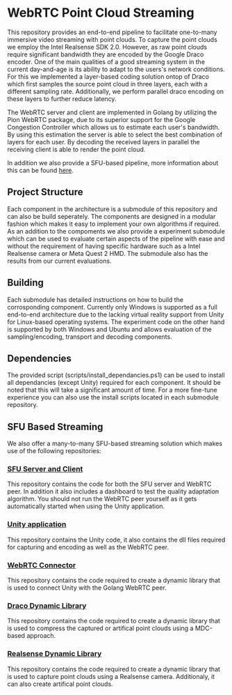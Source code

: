 # WebRTC Point Cloud Streaming

This repository provides an end-to-end pipeline to facilitate one-to-many immersive video streaming with point clouds. To capture the point clouds we employ the Intel Realsense SDK 2.0. However, as raw point clouds require significant bandwidth they are encoded by the Google Draco encoder. One of the main qualities of a good streaming system in the current day-and-age is its ability to adapt to the users's network conditions. For this we implemented a layer-based coding solution ontop of Draco which first samples the source point cloud in three layers, each with a different sampling rate. Additionally, we perform parallel draco encoding on these layers to further reduce latency. 

The WebRTC server and client are implemented in Golang by utilizing the Pion WebRTC package, due to its superior support for the Google Congestion Controller which allows us to estimate each user's bandwidth. By using this estimation the server is able to select the best combination of layers for each user. By decoding the received layers in parallel the receiving client is able to render the point cloud.

In addition we also provide a SFU-based pipeline, more information about this can be found [here](https://github.com/MatthiasDeFre/webrtc-pc-streaming?tab=readme-ov-file#sfu-based-streaming).

## Project Structure

Each component in the architecture is a submodule of this repository and can also be build seperately. The components are designed in a modular fashion which makes it easy to implement your own algorithms if required. As an addition to the compoments we also provide a experiment submodule which can be used to evaluate certain aspects of the pipeline with ease and without the requirement of having specific hardware such as a Intel Realsense camera or Meta Quest 2 HMD. The submodule also has the results from our current evaluations.

## Building

Each submodule has detailed instructions on how to build the corrosponding component. Currently only Windows is supported as a full end-to-end architecture due to the lacking virtual reality support from Unity for Linux-based operating systems. The experiment code on the other hand is supported by both Windows and Ubuntu and allows evaluation of the sampling/encoding, transport and decoding components.


## Dependencies

The provided script (scripts/install_dependancies.ps1) can be used to install all dependancies (except Unity) required for each component. It should be noted that this will take a significant amount of time. For a more fine-tune experience you can also use the install scripts located in each submodule repository. 

## SFU Based Streaming
We also offer a many-to-many SFU-based streaming solution which makes use of the following repositories:

### [SFU Server and Client](https://github.com/MatthiasDeFre/spirit_sfu_june)
This repository contains the code for both the SFU server and WebRTC peer. In addition it also includes a dashboard to test the quality adaptation algorithm. You should not run the WebRTC peer yourself as it gets automatically started when using the Unity application.

### [Unity application](https://github.com/MatthiasDeFre/pc_m2m_unity/)
This repository contains the Unity code, it also contains the dll files required for capturing and encoding as well as the WebRTC peer.

### [WebRTC Connector](https://github.com/MatthiasDeFre/spirit_connector_june/) 
This repository contains the code required to create a dynamic library that is used to connect Unity with the Golang WebRTC peer.

### [Draco Dynamic Library](https://github.com/MatthiasDeFre/spirit_draco_june) 
This repository contains the code required to create a dynamic library that is used to compress the captured or artifical point clouds using a MDC-based approach.

### [Realsense Dynamic Library](https://github.com/MatthiasDeFre/spirit_realsense_june) 
This repository contains the code required to create a dynamic library that is used to capture point clouds using a Realsense camera. Additionaly, it can also create artifical point clouds.
